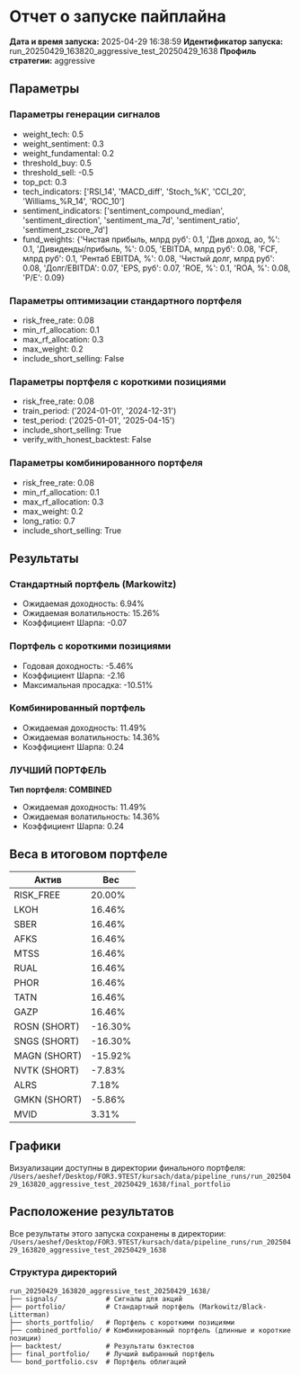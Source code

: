 # Отчет о запуске пайплайна

**Дата и время запуска:** 2025-04-29 16:38:59
**Идентификатор запуска:** run_20250429_163820_aggressive_test_20250429_1638
**Профиль стратегии:** aggressive

## Параметры

### Параметры генерации сигналов
- weight_tech: 0.5
- weight_sentiment: 0.3
- weight_fundamental: 0.2
- threshold_buy: 0.5
- threshold_sell: -0.5
- top_pct: 0.3
- tech_indicators: ['RSI_14', 'MACD_diff', 'Stoch_%K', 'CCI_20', 'Williams_%R_14', 'ROC_10']
- sentiment_indicators: ['sentiment_compound_median', 'sentiment_direction', 'sentiment_ma_7d', 'sentiment_ratio', 'sentiment_zscore_7d']
- fund_weights: {'Чистая прибыль, млрд руб': 0.1, 'Див доход, ао, %': 0.1, 'Дивиденды/прибыль, %': 0.05, 'EBITDA, млрд руб': 0.08, 'FCF, млрд руб': 0.1, 'Рентаб EBITDA, %': 0.08, 'Чистый долг, млрд руб': 0.08, 'Долг/EBITDA': 0.07, 'EPS, руб': 0.07, 'ROE, %': 0.1, 'ROA, %': 0.08, 'P/E': 0.09}

### Параметры оптимизации стандартного портфеля
- risk_free_rate: 0.08
- min_rf_allocation: 0.1
- max_rf_allocation: 0.3
- max_weight: 0.2
- include_short_selling: False

### Параметры портфеля с короткими позициями
- risk_free_rate: 0.08
- train_period: ('2024-01-01', '2024-12-31')
- test_period: ('2025-01-01', '2025-04-15')
- include_short_selling: True
- verify_with_honest_backtest: False

### Параметры комбинированного портфеля
- risk_free_rate: 0.08
- min_rf_allocation: 0.1
- max_rf_allocation: 0.3
- max_weight: 0.2
- long_ratio: 0.7
- include_short_selling: True

## Результаты

### Стандартный портфель (Markowitz)

- Ожидаемая доходность: 6.94%
- Ожидаемая волатильность: 15.26%
- Коэффициент Шарпа: -0.07

### Портфель с короткими позициями

- Годовая доходность: -5.46%
- Коэффициент Шарпа: -2.16
- Максимальная просадка: -10.51%

### Комбинированный портфель

- Ожидаемая доходность: 11.49%
- Ожидаемая волатильность: 14.36%
- Коэффициент Шарпа: 0.24

### ЛУЧШИЙ ПОРТФЕЛЬ

**Тип портфеля: COMBINED**

- Ожидаемая доходность: 11.49%
- Ожидаемая волатильность: 14.36%
- Коэффициент Шарпа: 0.24

## Веса в итоговом портфеле

| Актив | Вес |
|-------|-----|
| RISK_FREE | 20.00% |
| LKOH | 16.46% |
| SBER | 16.46% |
| AFKS | 16.46% |
| MTSS | 16.46% |
| RUAL | 16.46% |
| PHOR | 16.46% |
| TATN | 16.46% |
| GAZP | 16.46% |
| ROSN (SHORT) | -16.30% |
| SNGS (SHORT) | -16.30% |
| MAGN (SHORT) | -15.92% |
| NVTK (SHORT) | -7.83% |
| ALRS | 7.18% |
| GMKN (SHORT) | -5.86% |
| MVID | 3.31% |

## Графики

Визуализации доступны в директории финального портфеля:
`/Users/aeshef/Desktop/FOR3.9TEST/kursach/data/pipeline_runs/run_20250429_163820_aggressive_test_20250429_1638/final_portfolio`

## Расположение результатов

Все результаты этого запуска сохранены в директории:
`/Users/aeshef/Desktop/FOR3.9TEST/kursach/data/pipeline_runs/run_20250429_163820_aggressive_test_20250429_1638`

### Структура директорий

```
run_20250429_163820_aggressive_test_20250429_1638/
├── signals/            # Сигналы для акций
├── portfolio/          # Стандартный портфель (Markowitz/Black-Litterman)
├── shorts_portfolio/   # Портфель с короткими позициями
├── combined_portfolio/ # Комбинированный портфель (длинные и короткие позиции)
├── backtest/           # Результаты бэктестов
├── final_portfolio/    # Лучший выбранный портфель
└── bond_portfolio.csv  # Портфель облигаций
```
